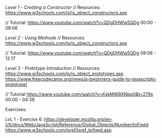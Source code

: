 *Level 1 - Creating a Constructor*
// Resources:
https://www.w3schools.com/js/js_object_constructors.asp

// Tutorial:
https://www.youtube.com/watch?v=QDgDHWw5QDg
00:00 - 08:06

*Level 2 - Using Methods*
// Resources:
https://www.w3schools.com/js/js_object_constructors.asp

// Tutorial:
https://www.youtube.com/watch?v=QDgDHWw5QDg
08:06 - 12:17

*Level 3 - Prototype Introduction*
// Resources:
https://www.w3schools.com/js/js_object_prototypes.asp
https://www.freecodecamp.org/news/a-beginners-guide-to-javascripts-prototype/

// Tutorial
https://www.youtube.com/watch?v=XskMWBXNbp0&t=279s
00:00 - 04:38




Exercises:

LvL 1 - Exercise 6:
https://developer.mozilla.org/en-US/docs/Web/JavaScript/Reference/Global_Objects/Number/toFixed
https://www.w3schools.com/jsref/jsref_tofixed.asp

